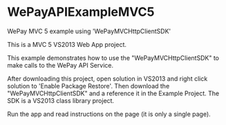 WePayAPIExampleMVC5
===================

WePay MVC 5 example using 'WePayMVCHttpClientSDK'

This is a MVC 5 VS2013 Web App project.

This example demonstrates how to use the "WePayMVCHttpClientSDK" to make calls to the WePay API Service.

After downloading this project, open solution in VS2013 and right click solution to 'Enable Package Restore'.
Then download the "WePayMVCHttpClientSDK" and a reference it in the Example Project.
The SDK is a VS2013 class library project. 

Run the app and read instructions on the page (it is only a single page).
